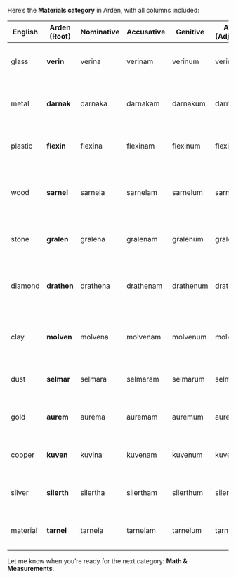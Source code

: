 Here’s the **Materials category** in Arden, with all columns included:

| English | Arden (Root) | Nominative | Accusative | Genitive | Arden (Adjective) | Arden (Noun) | Notes / Etymology |
| ----- | ----- | ----- | ----- | ----- | ----- | ----- | ----- |
| glass | **verin** | verina | verinam | verinum | verinel | verin | From *veritas* (clarity) \+ *in*; transparency and fragility |
| metal | **darnak** | darnaka | darnakam | darnakum | darnakel | darnak | Heavy and strong; echoes “dark” and “hammer” |
| plastic | **flexin** | flexina | flexinam | flexinum | flexinel | flexin | Modern and malleable root from *flexible* |
| wood | **sarnel** | sarnela | sarnelam | sarnelum | sarnelel | sarnel | Shared with “sand” earlier; may revise to avoid overlap |
| stone | **gralen** | gralena | gralenam | gralenum | gralenel | gralen | Solid, rough; inspired by *gravel* and *granite* |
| diamond | **drathen** | drathena | drathenam | drathenum | drathenel | drathen | Hardest gem; blend of *dragon* \+ *aether* for beauty and strength |
| clay | **molven** | molvena | molvenam | molvenum | molvenel | molven | Moldable, earthy tone; from *malleable* and *oven* |
| dust | **selmar** | selmara | selmaram | selmarum | selmarel | selmar | Faint, soft-spoken sound from *settle* |
| gold | **aurem** | aurema | auremam | auremum | auremel | aurem | From Latin *aurum*; classical elegance |
| copper | **kuven** | kuvina | kuvenam | kuvenum | kuvenel | kuven | Warm, red-brown tone; altered from *cuprum* |
| silver | **silerth** | silertha | silertham | silerthum | silerthel | silerth | Elegant and bright; blends *silver* and *earth* |
| material | **tarnel** | tarnela | tarnelam | tarnelum | tarnelel | tarnel | General root; reflects “substance” or “stuff” |

Let me know when you’re ready for the next category: **Math & Measurements**.

